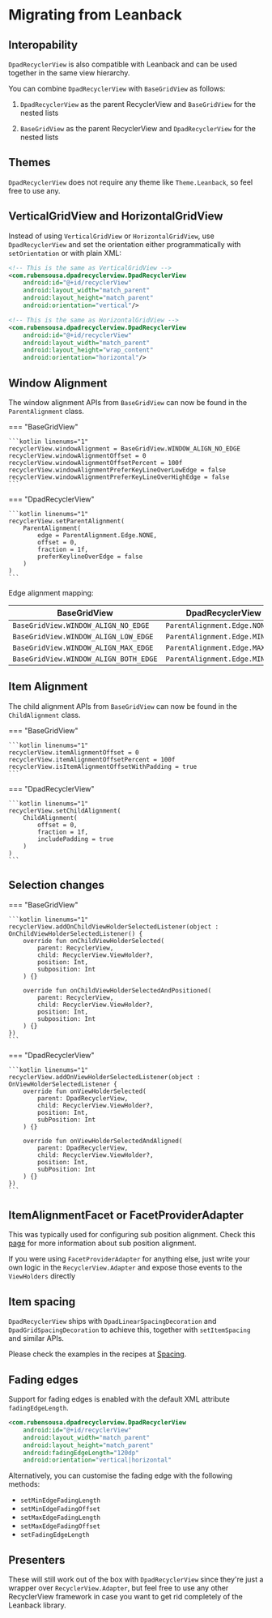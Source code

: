 # Migrating from Leanback

## Interopability

`DpadRecyclerView` is also compatible with Leanback and can be used together in the same view hierarchy.

You can combine `DpadRecyclerView` with `BaseGridView` as follows:

1. `DpadRecyclerView` as the parent RecyclerView and `BaseGridView` for the nested lists

2. `BaseGridView` as the parent RecyclerView and `DpadRecyclerView` for the nested lists


## Themes

`DpadRecyclerView` does not require any theme like `Theme.Leanback`, so feel free to use any.

## VerticalGridView and HorizontalGridView

Instead of using `VerticalGridView` or `HorizontalGridView`, use `DpadRecyclerView` and set the orientation either programmatically
with `setOrientation` or with plain XML:

```xml linenums="1" hl_lines="6"
<!-- This is the same as VerticalGridView -->
<com.rubensousa.dpadrecyclerview.DpadRecyclerView 
    android:id="@+id/recyclerView"
    android:layout_width="match_parent"
    android:layout_height="match_parent"
    android:orientation="vertical"/>
```

```xml linenums="1" hl_lines="6"
<!-- This is the same as HorizontalGridView -->
<com.rubensousa.dpadrecyclerview.DpadRecyclerView 
    android:id="@+id/recyclerView"
    android:layout_width="match_parent"
    android:layout_height="wrap_content"
    android:orientation="horizontal"/>
```

## Window Alignment

The window alignment APIs from `BaseGridView` can now be found in the `ParentAlignment` class.

=== "BaseGridView"

    ```kotlin linenums="1"
    recyclerView.windowAlignment = BaseGridView.WINDOW_ALIGN_NO_EDGE
    recyclerView.windowAlignmentOffset = 0
    recyclerView.windowAlignmentOffsetPercent = 100f
    recyclerView.windowAlignmentPreferKeyLineOverLowEdge = false
    recyclerView.windowAlignmentPreferKeyLineOverHighEdge = false
    ```

=== "DpadRecyclerView"

    ```kotlin linenums="1"
    recyclerView.setParentAlignment(
        ParentAlignment(
            edge = ParentAlignment.Edge.NONE,
            offset = 0,
            fraction = 1f,
            preferKeylineOverEdge = false
        )
    )
    ```


Edge alignment mapping:

| BaseGridView                          | DpadRecyclerView               |
|---------------------------------------|--------------------------------|
| `BaseGridView.WINDOW_ALIGN_NO_EDGE`   | `ParentAlignment.Edge.NONE`    |
| `BaseGridView.WINDOW_ALIGN_LOW_EDGE`  | `ParentAlignment.Edge.MIN`     |
| `BaseGridView.WINDOW_ALIGN_MAX_EDGE`  | `ParentAlignment.Edge.MAX`     |
| `BaseGridView.WINDOW_ALIGN_BOTH_EDGE` | `ParentAlignment.Edge.MIN_MAX` |

## Item Alignment


The child alignment APIs from `BaseGridView` can now be found in the `ChildAlignment` class.

=== "BaseGridView"

    ```kotlin linenums="1"
    recyclerView.itemAlignmentOffset = 0
    recyclerView.itemAlignmentOffsetPercent = 100f
    recyclerView.isItemAlignmentOffsetWithPadding = true
    ```

=== "DpadRecyclerView"

    ```kotlin linenums="1"
    recyclerView.setChildAlignment(
        ChildAlignment(
            offset = 0,
            fraction = 1f,
            includePadding = true
        )
    )
    ```

## Selection changes

=== "BaseGridView"

    ```kotlin linenums="1"
    recyclerView.addOnChildViewHolderSelectedListener(object : OnChildViewHolderSelectedListener() {
        override fun onChildViewHolderSelected(
            parent: RecyclerView,
            child: RecyclerView.ViewHolder?,
            position: Int,
            subposition: Int
        ) {}
    
        override fun onChildViewHolderSelectedAndPositioned(
            parent: RecyclerView,
            child: RecyclerView.ViewHolder?,
            position: Int,
            subposition: Int
        ) {}
    })
    ```

=== "DpadRecyclerView"

    ```kotlin linenums="1"
    recyclerView.addOnViewHolderSelectedListener(object : OnViewHolderSelectedListener {
        override fun onViewHolderSelected(
            parent: DpadRecyclerView,
            child: RecyclerView.ViewHolder?,
            position: Int,
            subPosition: Int
        ) {}
    
        override fun onViewHolderSelectedAndAligned(
            parent: DpadRecyclerView,
            child: RecyclerView.ViewHolder?,
            position: Int,
            subPosition: Int
        ) {}
    })
    ```

## ItemAlignmentFacet or FacetProviderAdapter

This was typically used for configuring sub position alignment. Check this [page](recipes/alignment.md) for more information about sub position alignment.

If you were using `FacetProviderAdapter` for anything else, just write your own logic in the `RecyclerView.Adapter` and expose those events to the `ViewHolders` directly

## Item spacing

`DpadRecyclerView` ships with `DpadLinearSpacingDecoration` and `DpadGridSpacingDecoration` to achieve this, together with `setItemSpacing` and similar APIs.

Please check the examples in the recipes at [Spacing](recipes/spacing.md).

## Fading edges

Support for fading edges is enabled with the default XML attribute `fadingEdgeLength`.

```xml linenums="1" hl_lines="5"
<com.rubensousa.dpadrecyclerview.DpadRecyclerView 
    android:id="@+id/recyclerView"
    android:layout_width="match_parent"
    android:layout_height="match_parent"
    android:fadingEdgeLength="120dp"
    android:orientation="vertical|horizontal" 
```

Alternatively, you can customise the fading edge with the following methods:

- `setMinEdgeFadingLength`
- `setMinEdgeFadingOffset`
- `setMaxEdgeFadingLength`
- `setMaxEdgeFadingOffset`
- `setFadingEdgeLength`

## Presenters

These will still work out of the box with `DpadRecyclerView` since they're just a wrapper over `RecyclerView.Adapter`,
 but feel free to use any other RecyclerView framework in case you want to get rid completely of the Leanback library.